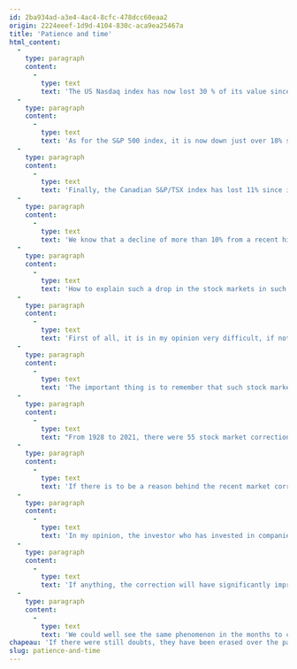 ```yaml
---
id: 2ba934ad-a3e4-4ac4-8cfc-478dcc60eaa2
origin: 2224eeef-1d9d-4104-830c-aca9ea25467a
title: 'Patience and time'
html_content:
  -
    type: paragraph
    content:
      -
        type: text
        text: 'The US Nasdaq index has now lost 30 % of its value since its peak last November. Since this index is largely made up of technology companies, one can imagine the carnage that has taken place in this segment of the market in recent months.'
  -
    type: paragraph
    content:
      -
        type: text
        text: 'As for the S&P 500 index, it is now down just over 18% since its peak last January.'
  -
    type: paragraph
    content:
      -
        type: text
        text: 'Finally, the Canadian S&P/TSX index has lost 11% since its recent peak in March. The Canadian index has done a little better compared to the American indices due to the strong appreciation of its energy sector (up 30.8% in 2022 as of April 29) and, to a lesser extent, that of base metals (13.9%).'
  -
    type: paragraph
    content:
      -
        type: text
        text: 'We know that a decline of more than 10% from a recent high is technically called a “correction”, while a drop of 20% or more is a “bear market”. The Nasdaq index has officially been in a bear market for a few weeks and the S&P 500 index is getting dangerously close.'
  -
    type: paragraph
    content:
      -
        type: text
        text: 'How to explain such a drop in the stock markets in such a short time?'
  -
    type: paragraph
    content:
      -
        type: text
        text: 'First of all, it is in my opinion very difficult, if not impossible, to explain such stock market movements with certainty. Many will point to rising interest rates as the main culprit for the stock market crash; it most likely had a significant impact. The fact remains that there are so many variables that come into play, including human psychology, that identifying the causes of stock market corrections is difficult.'
  -
    type: paragraph
    content:
      -
        type: text
        text: 'The important thing is to remember that such stock market corrections are normal and recurrent. The investor who invests in the stock market for the long term must prepare mentally for such painful episodes because they are an integral part of the experience of the long-term investor.'
  -
    type: paragraph
    content:
      -
        type: text
        text: "From 1928 to 2021, there were 55 stock market corrections (on average one every 1.7 years), 21 bear markets (declines of 20% or more; one every 4.5 years), 13 declines of 30% or more (one every 7.2 years) and three falls of 50% or more (one every 31 years). But that hasn't stopped the market from providing excellent returns for long-term investors: over the period, the annual compound return of the S&P 500 was 9.98%."
  -
    type: paragraph
    content:
      -
        type: text
        text: 'If there is to be a reason behind the recent market correction, I would point to the high level of speculation that has encompassed the markets for some years, particularly since the pandemic. “Day trading”, margin investing, cryptocurrencies, speculation focused on unprofitable companies are all factors that have made the markets appreciate for two years and have caused them to fall for a few months.'
  -
    type: paragraph
    content:
      -
        type: text
        text: 'In my opinion, the investor who has invested in companies that are financially solid, that are profitable and in good financial health and whose security is reasonably valued should not worry too much about the decline of the markets.'
  -
    type: paragraph
    content:
      -
        type: text
        text: 'If anything, the correction will have significantly improved the outlook for returns over the next few years. Moreover, I believe that we are witnessing a cleaning up of the stock markets and an elimination of the speculative excesses of the past few years. Such adjustments are recurrent and very healthy for the markets – remember what happened in the early 2000s when the tech bubble burst: fundamental values were back on the agenda.'
  -
    type: paragraph
    content:
      -
        type: text
        text: 'We could well see the same phenomenon in the months to come.'
chapeau: 'If there were still doubts, they have been erased over the past few days: we are indeed in a bear market.'
slug: patience-and-time
---
```

